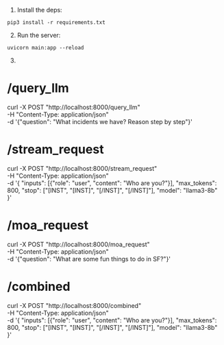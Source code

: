 

1. Install the deps:
```
pip3 install -r requirements.txt
```


2. Run the server:
```
uvicorn main:app --reload
```

3. 

# /query_llm
curl -X POST "http://localhost:8000/query_llm" \
     -H "Content-Type: application/json" \
     -d '{"question": "What incidents we have? Reason step by step"}'

# /stream_request
curl -X POST "http://localhost:8000/stream_request" \
     -H "Content-Type: application/json" \
     -d '{
           "inputs": [{"role": "user", "content": "Who are you?"}],
           "max_tokens": 800,
           "stop": ["[INST", "[INST]", "[/INST]", "[/INST]"],
           "model": "llama3-8b"
         }'

# /moa_request
curl -X POST "http://localhost:8000/moa_request" \
     -H "Content-Type: application/json" \
     -d '{"question": "What are some fun things to do in SF?"}'

# /combined
curl -X POST "http://localhost:8000/combined" \
     -H "Content-Type: application/json" \
     -d '{
           "inputs": [{"role": "user", "content": "Who are you?"}],
           "max_tokens": 800,
           "stop": ["[INST", "[INST]", "[/INST]", "[/INST]"],
           "model": "llama3-8b"
         }'